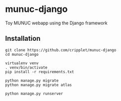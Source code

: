 # munuc-django
Toy MUNUC webapp using the Django framework


## Installation

```
git clone https://github.com/cripplet/munuc-django
cd munuc-django

virtualenv venv
. venv/bin/activate
pip install -r requirements.txt

python manage.py migrate
python manage.py migrate atlas

python manage.py runserver
```
